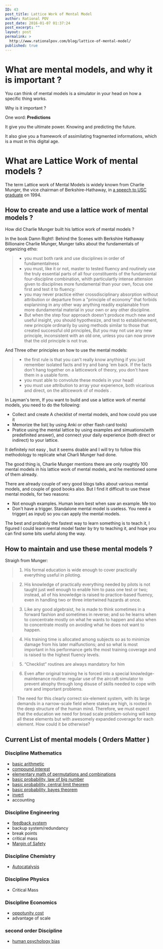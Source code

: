 ```yaml
---
ID: 43
post_title: Lattice Work of Mental Model
author: Rational POV
post_date: 2016-01-07 01:37:24
post_excerpt: ""
layout: post
permalink: >
  http://www.rationalpov.com/blog/lattice-of-mental-model/
published: true
---
```


# What are mental models, and why it is important ?

You can think of mental models is a simulator in your head on how a specific thing works.

Why is it important ?

One word: __Predictions__

It give you the ultimate power. Knowing and predicting the future. 

It also give you a framework of assimilating fragmented informations, which is a must in this digital age.


# What are Lattice Work of mental models ?


The term Lattice work of Mental Models is widely known from Charlie Munger, the vice chairman of Berkshire-Hathaway, in [a speech to USC graduate](https://old.ycombinator.com/munger.html) on 1994.


## How to create and use a lattice work of mental models ?

How did Charlie Munger built his lattice work of mental models ?

In the book Damn Right!: Behind the Scenes with Berkshire Hathaway Billionaire Charlie Munger, Munger talks about the fundamentals of organizing etho:

>* you must both rank and use disciplines in order of fundamentalness
>* you must, like it or not, master to tested fluency and routinely use the truly essential parts of all four constituents of the fundamental four-discipline combination, whith particulartly intense attension given to disciplines more fundamental than your own, focus one first and test it to fluency:
>* you may never practice either crossdisciplinary absorption without attribution or departure from a "principle of economy" that forbids explanining in any other way anything readily explainable from more dundamental material in your own or any other discipline.
>* But when the step four  approach doesn't produce much new and useful insight, you should hypothesize, and test to establishement, new principle ordinarily by using methods similar to those that created successful old principles, But you may not use any new principle, inconsistent with an old one, unless you can now prove that the old principle is not true.

And Three other principles on how to use the mental models:

>* the first rule is that you can't really know anything if you just remember isolated facts and try and bang 'em back. If the facts don't hang together on a latticework of theory, you don't have them in a usable form.
>* you must able to convolute these models in your head!
>* you must use attribution to array your experience, both vicarious and direct, on the allticework of of models .

In Layman's term, If you want to build and use a lattice work of mental models, you need to do the following:

* Collect and create A checklist of mental models, and how could you use it
* Memorize the list( by using Anki or other flash card tools)
* Pratice using the mental lattice by using examples and simuations(with predefinited answer), and connect your daily experience (both direct or indirect) to your lattice.

It definitely not easy , but it seems doable and I will try to follow this methodology to replicate what Charli Munger had done.

The good thing is, Charlie Munger mentions there are only roughtly 100 mental models in his lattice work of mental models,  and he mentioned some of them already. 

There are already couple of very good blogs talks about various mental models, and couple of good books also. But I find it difficult to use these mental models, for two reasons:

* Not enough examples. Human learn best when saw an example. Me too
* Don't have a trigger. Standalone mental model is useless. You need a trigger( as input) so you can apply the mental models.

The best and probably the fastest way to learn something is to teach it, I figured I could learn mental model faster by try to teaching it, and hope you can find some bits useful along the way.

## How to maintain and use these mental models ?

Straigh from Munger:

> 1) His formal education is wide enough to cover practically everything useful in piloting.

>2) His knowledge of practically everything needed by pilots is not taught just well enough to enable him to pass one test or two; instead, all of his knowledge is raised to practice-based fluency, even in handling two or three intertwined hazards at once.

>3) Like any good algebraist, he is made to think sometimes in a forward fashion and sometimes in reverse; and so he learns when to concentrate mostly on what he wants to happen and also when to concentrate mostly on avoiding what he does not want to happen.

>4) His training time is allocated among subjects so as to minimize damage from his later malfunctions; and so what is most important in his performance gets the most training coverage and is raised to the highest fluency levels.

>5) “Checklist” routines are always mandatory for him

>6) Even after original training he is forced into a special knowledge-maintenance routine: regular use of the aircraft simulator to prevent atrophy through long disuse of skills needed to cope with rare and important problems.

>The need for this clearly correct six-element system, with its large demands in a narrow-scale field where stakes are high, is rooted in the deep structure of the human mind. Therefore, we must expect that the education we need for broad scale problem-solving will keep all these elements but with awesomely expanded coverage for each element. How could it be otherwise?

## Current List of mental models ( Orders Matter )

### Discipline Mathematics

* [basic arithmetic](http://www.rationalpov.com/mental-modeldiscipline-mathematics-2/)
* [compound interest](http://www.rationalpov.com/mental-modeldiscipline-mathematics-2/)
* [elementary math of permutations and combinations](http://www.rationalpov.com/mental-model-mathematicscombinations-and-permutations-2/)
* [basic probability, law of big number](http://www.rationalpov.com/mental-model-mathematics-probability-law-of-big-numbers-2/)
* [basic probability, central limit theorem](http://www.rationalpov.com/mental-model-mathematics-central-limit-theorem-2/)
* [basic probability, bayes theorem](http://www.rationalpov.com/mental-model-mathematicsbayess-theorem-2/)
* [invert](http://www.rationalpov.com/mental-model-discipline-mathematics-invert-2/)
* accounting

### Discipline Engineering

* [feedback system](http://www.rationalpov.com/mental-model-engineering-feedback-loops/)
* backup system/redundancy
* break points
* critical mass
* [Margin of Safety](https://www.farnamstreetblog.com/2013/12/margin-of-safety/)

### Discipline Chemistry

* [Autocatalysis](http://www.rationalpov.com/mental-model-chemistry-autocatalysis/)

### Discipline Physics

* Critical Mass


### Discipline Economics

* [oppotunity cost](http://www.rationalpov.com/mental-model-economics-oppotunity-cost/)
* advantage of scale 


### second order Discipline

* [human psychology bias](http://www.rationalpov.com/mental-model-s2-human-psychology-bias-2/)

